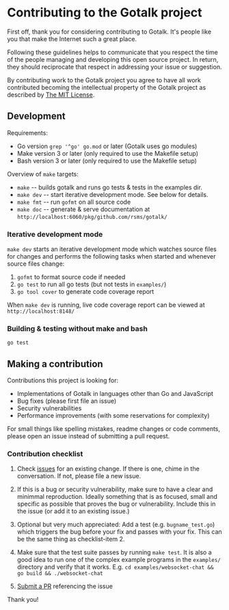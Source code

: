 # Contributing to the Gotalk project

First off, thank you for considering contributing to Gotalk. It's people like
you that make the Internet such a great place.

Following these guidelines helps to communicate that you respect the time of
the people managing and developing this open source project. In return, they
should reciprocate that respect in addressing your issue or suggestion.

By contributing work to the Gotalk project you agree to have all work
contributed becoming the intellectual property of the Gotalk project as
described by [The MIT License](LICENSE.txt).


## Development

Requirements:

- Go version `grep '^go' go.mod` or later (Gotalk uses go modules)
- Make version 3 or later (only required to use the Makefile setup)
- Bash version 3 or later (only required to use the Makefile setup)

Overview of `make` targets:

- `make`     -- builds gotalk and runs go tests & tests in the examples dir.
- `make dev` -- start iterative development mode. See below for details.
- `make fmt` -- run `gofmt` on all source code
- `make doc` -- generate & serve documentation at
  `http://localhost:6060/pkg/github.com/rsms/gotalk/`


### Iterative development mode

`make dev` starts an iterative development mode which watches source files
for changes and performs the following tasks when started and whenever source
files change:

1. `gofmt` to format source code if needed
2. `go test` to run all go tests (but not tests in `examples/`)
3. `go tool cover` to generate code coverage report

When `make dev` is running, live code coverage report can be viewed at
`http://localhost:8148/`


### Building & testing without make and bash

    go test


## Making a contribution

Contributions this project is looking for:

- Implementations of Gotalk in languages other than Go and JavaScript
- Bug fixes (please first file an issue)
- Security vulnerabilities
- Performance improvements (with some reservations for complexity)

For small things like spelling mistakes, readme changes or code comments,
please open an issue instead of submitting a pull request.


### Contribution checklist

1. Check [issues](https://github.com/rsms/gotalk/issues?q=is%3Aissue) for an
   existing change.
   If there is one, chime in the conversation.
   If not, please file a new issue.

2. If this is a bug or security vulnerability, make sure to have a clear and
   minimmal reproduction. Ideally something that is as focused, small and
   specific as possible that proves the bug or vulnerability. Include this in
   the issue (or add it to an existing issue.)

3. Optional but very much appreciated: Add a test (e.g. `bugname_test.go`)
   which triggers the bug before your fix and passes with your fix. This can
   be the same thing as checklist-item 2.

4. Make sure that the test suite passes by running `make test`.
   It is also a good idea to run one of the complex example programs in the
   `examples/` directory and verify that it works. E.g.
   `cd examples/websocket-chat && go build && ./websocket-chat`

5. [Submit a PR](https://github.com/rsms/gotalk/compare)
   referencing the issue


Thank you!
